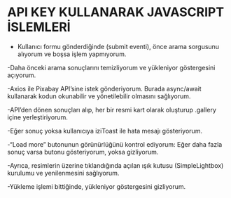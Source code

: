 # API KEY KULLANARAK JAVASCRIPT İSLEMLERİ
- Kullanıcı formu gönderdiğinde (submit eventi), önce arama sorgusunu alıyorum ve boşsa işlem yapmıyorum.

-Daha önceki arama sonuçlarını temizliyorum ve yükleniyor göstergesini açıyorum.

-Axios ile Pixabay API’sine istek gönderiyorum. Burada async/await kullanarak kodun okunabilir ve yönetilebilir olmasını sağlıyorum.

-API’den dönen sonuçları alıp, her bir resmi kart olarak oluşturup .gallery içine yerleştiriyorum.

-Eğer sonuç yoksa kullanıcıya iziToast ile hata mesajı gösteriyorum.

-“Load more” butonunun görünürlüğünü kontrol ediyorum: Eğer daha fazla sonuç varsa butonu gösteriyorum, yoksa gizliyorum.

-Ayrıca, resimlerin üzerine tıklandığında açılan ışık kutusu (SimpleLightbox) kurulumu ve yenilenmesini sağlıyorum.

-Yükleme işlemi bittiğinde, yükleniyor göstergesini gizliyorum.
